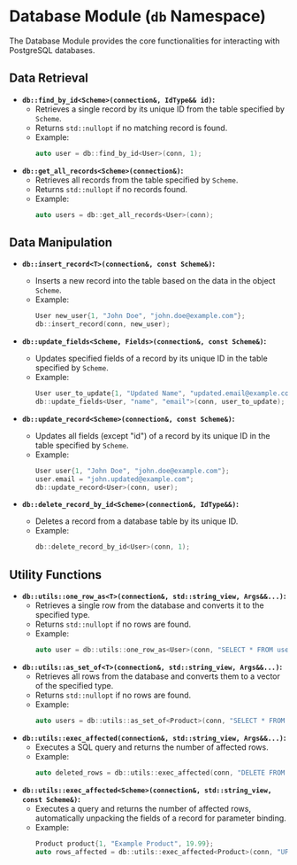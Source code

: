 # Database Module (`db` Namespace)

The Database Module provides the core functionalities for interacting with PostgreSQL databases.

## Data Retrieval

- **`db::find_by_id<Scheme>(connection&, IdType&& id)`:**
    - Retrieves a single record by its unique ID from the table specified by `Scheme`.
    - Returns `std::nullopt` if no matching record is found.
    - Example:
        ```cpp
        auto user = db::find_by_id<User>(conn, 1);
        ```
- **`db::get_all_records<Scheme>(connection&)`:**
    - Retrieves all records from the table specified by `Scheme`.
    - Returns `std::nullopt` if no records found.
    - Example:
        ```cpp
        auto users = db::get_all_records<User>(conn);
        ```

## Data Manipulation

- **`db::insert_record<T>(connection&, const Scheme&)`:**
    - Inserts a new record into the table based on the data in the object `Scheme`.
    - Example:
        ```cpp
        User new_user{1, "John Doe", "john.doe@example.com"};
        db::insert_record(conn, new_user);
        ```

- **`db::update_fields<Scheme, Fields>(connection&, const Scheme&)`:**
    - Updates specified fields of a record by its unique ID in the table specified by `Scheme`.
    - Example:
        ```cpp
        User user_to_update{1, "Updated Name", "updated.email@example.com"};
        db::update_fields<User, "name", "email">(conn, user_to_update);
        ```

- **`db::update_record<Scheme>(connection&, const Scheme&)`:**
    - Updates all fields (except "id") of a record by its unique ID in the table specified by `Scheme`.
    - Example:
        ```cpp
        User user{1, "John Doe", "john.doe@example.com"};
        user.email = "john.updated@example.com";
        db::update_record<User>(conn, user);
        ```
- **`db::delete_record_by_id<Scheme>(connection&, IdType&&)`:**
    - Deletes a record from a database table by its unique ID.
    - Example:
        ```cpp
        db::delete_record_by_id<User>(conn, 1);
        ```

## Utility Functions

- **`db::utils::one_row_as<T>(connection&, std::string_view, Args&&...)`:**
    - Retrieves a single row from the database and converts it to the specified type.
    - Returns `std::nullopt` if no rows are found.
    - Example:
        ```cpp
        auto user = db::utils::one_row_as<User>(conn, "SELECT * FROM users WHERE id = $1", 1);
        ```
- **`db::utils::as_set_of<T>(connection&, std::string_view, Args&&...)`:**
    - Retrieves all rows from the database and converts them to a vector of the specified type.
    - Returns `std::nullopt` if no rows are found.
    - Example:
        ```cpp
        auto users = db::utils::as_set_of<Product>(conn, "SELECT * FROM products WHERE price > $1", 10.0);
        ```
- **`db::utils::exec_affected(connection&, std::string_view, Args&&...)`:**
    - Executes a SQL query and returns the number of affected rows.
    - Example:
        ```cpp
        auto deleted_rows = db::utils::exec_affected(conn, "DELETE FROM users WHERE name = $1", "John Doe");
        ```
- **`db::utils::exec_affected<Scheme>(connection&, std::string_view, const Scheme&)`:**
    - Executes a query and returns the number of affected rows, automatically unpacking the fields of a record for parameter binding.
    - Example:
        ```cpp
        Product product{1, "Example Product", 19.99};
        auto rows_affected = db::utils::exec_affected<Product>(conn, "UPDATE products SET name = $2, price = $3 WHERE id = $1;", product);
        ```
